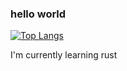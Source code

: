### hello world

[![Top Langs](https://github-readme-stats.vercel.app/api/top-langs/?username=tim-ludwig&langs_count=8&layout=compact&theme=tokyonight)](https://github.com/anuraghazra/github-readme-stats)

I'm currently learning rust

<!--
**tim-ludwig/tim-ludwig** is a ✨ _special_ ✨ repository because its `README.md` (this file) appears on your GitHub profile.

Here are some ideas to get you started:

- 🔭 I’m currently working on ...
- 🌱 I’m currently learning ...
- 👯 I’m looking to collaborate on ...
- 🤔 I’m looking for help with ...
- 💬 Ask me about ...
- 📫 How to reach me: ...
- 😄 Pronouns: ...
- ⚡ Fun fact: ...
-->
